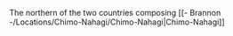 The northern of the two countries composing [[- Brannon -/Locations/Chimo-Nahagi/Chimo-Nahagi|Chimo-Nahagi]]